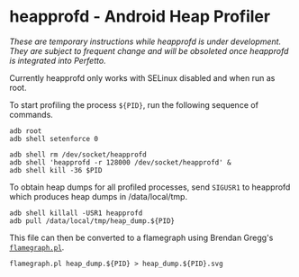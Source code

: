# heapprofd - Android Heap Profiler

_These are temporary instructions while heapprofd is under development. They are
subject to frequent change and will be obsoleted once heapprofd is integrated
into Perfetto._

Currently heapprofd only works with SELinux disabled and when run as root.

To start profiling the process `${PID}`, run the following sequence of commands.

```
adb root
adb shell setenforce 0

adb shell rm /dev/socket/heapprofd
adb shell 'heapprofd -r 128000 /dev/socket/heapprofd' &
adb shell kill -36 $PID
```

To obtain heap dumps for all profiled processes, send `SIGUSR1` to heapprofd
which produces heap dumps in /data/local/tmp.

```
adb shell killall -USR1 heapprofd
adb pull /data/local/tmp/heap_dump.${PID}
```

This file can then be converted to a flamegraph using Brendan Gregg's
[`flamegraph.pl`](
  https://github.com/brendangregg/FlameGraph/blob/master/flamegraph.pl).

```
flamegraph.pl heap_dump.${PID} > heap_dump.${PID}.svg
```
